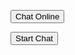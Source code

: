 <script>
    window.addEventListener("onEmbeddedMessagingReady", () => {            
        console.log( "Inside Prechat API!!" );
    embeddedservice_bootstrap.prechatAPI.setHiddenPrechatFields( { "Queue_Name" : 'tesstt' } );
</script>

<script id="dynamicScript" type="text/javascript">
       function initEmbeddedMessaging() {
		try {
			embeddedservice_bootstrap.settings.language = window.varLang; // For example, enter 'en' or 'en-US'
			embeddedservice_bootstrap.settings.hideChatButtonOnLoad = true;

			embeddedservice_bootstrap.init(
				'00DDE0000044R3Q',
				'McAfee_Chat',
				'https://mcsg--dev.sandbox.my.site.com/ESWMcAfeeChat1707158023631',
				{
					scrt2URL: 'https://mcsg--dev.sandbox.my.salesforce-scrt.com'
				}
			);
		} catch (err) {
			console.error('Error loading Embedded Messaging: ', err);
		}
	};
</script>
<script type='text/javascript' src='https://mcsg--dev.sandbox.my.site.com/ESWMcAfeeChat1707158023631/assets/js/bootstrap.min.js'></script>


<button onclick="initEmbeddedMessaging()">Chat Online</button>

<button onclick='embeddedservice_bootstrap.utilAPI.launchChat()'>Start Chat</button >
